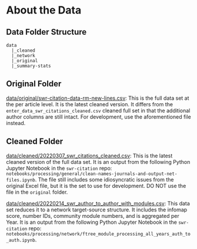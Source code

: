 # About the Data

## Data Folder Structure

```
data
  |_cleaned
  |_network
  |_original
  |_summary-stats
```

## Original Folder

[data/original/swr-citation-data-rm-new-lines.csv](data/original/swr-citation-data-rm-new-lines.csv): This is the full data set at the per article level. It is the latest cleaned version. It differs from the `enter_data_swr_citations_cleaned.csv` cleaned full set in that the additional author columns are still intact. For development, use the aforementioned file instead.

## Cleaned Folder

[data/cleaned/20220307_swr_citations_cleaned.csv](data/cleaned/20220307_swr_citations_cleaned.csv): This is the latest cleaned version of the full data set. It is an output from the following Python Jupyter Notebook in the `swr-citation` repo: `notebooks/processing/general/clean-names-journals-and-output-net-files.ipynb`. The file still includes some idiosyncratic issues from the original Excel file, but it is the set to use for development. DO NOT use the file in the `original` folder.

[data/cleaned/20220214_swr_author_to_author_with_modules.csv](data/cleaned/20220214_swr_author_to_author_with_modules.csv): This data set reduces it to a network target-source structure. It includes the infomap score, number IDs, community module numbers, and is aggregated per Year. It is an output from the following Python Jupyter Notebook in the `swr-citation` repo: `notebooks/processing/network/ftree_module_processing_all_years_auth_to_auth.ipynb`.
